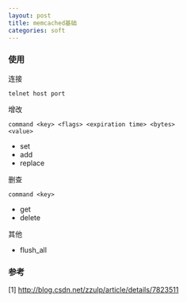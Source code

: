 ```yaml
---
layout: post
title: memcached基础
categories: soft
---
```


### 使用

连接
    
    telnet host port

增改

    command <key> <flags> <expiration time> <bytes>
    <value>

*   set
*   add
*   replace

删查
    
    command <key>

*   get
*   delete

其他

*   flush_all

### 参考

[1] <http://blog.csdn.net/zzulp/article/details/7823511>